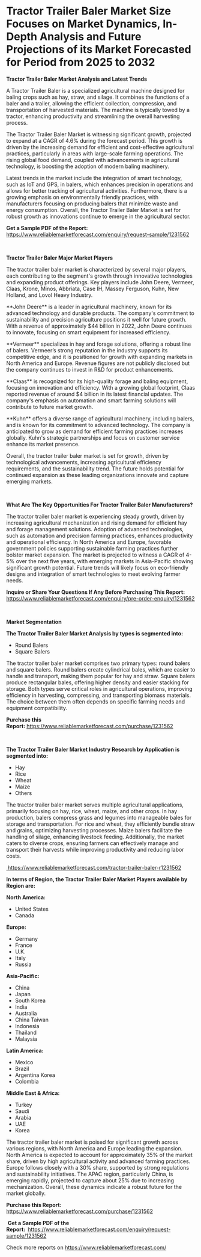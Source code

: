 <p><h1>Tractor Trailer Baler Market Size Focuses on Market Dynamics, In-Depth Analysis and Future Projections of its Market Forecasted for Period from 2025 to 2032</h1></p><p><strong>Tractor Trailer Baler Market Analysis and Latest Trends</strong></p>
<p><p>A Tractor Trailer Baler is a specialized agricultural machine designed for baling crops such as hay, straw, and silage. It combines the functions of a baler and a trailer, allowing the efficient collection, compression, and transportation of harvested materials. The machine is typically towed by a tractor, enhancing productivity and streamlining the overall harvesting process.</p><p>The Tractor Trailer Baler Market is witnessing significant growth, projected to expand at a CAGR of 4.6% during the forecast period. This growth is driven by the increasing demand for efficient and cost-effective agricultural practices, particularly in areas with large-scale farming operations. The rising global food demand, coupled with advancements in agricultural technology, is boosting the adoption of modern baling machinery.</p><p>Latest trends in the market include the integration of smart technology, such as IoT and GPS, in balers, which enhances precision in operations and allows for better tracking of agricultural activities. Furthermore, there is a growing emphasis on environmentally friendly practices, with manufacturers focusing on producing balers that minimize waste and energy consumption. Overall, the Tractor Trailer Baler Market is set for robust growth as innovations continue to emerge in the agricultural sector.</p></p>
<p><strong>Get a Sample PDF of the Report:&nbsp;</strong> <a href="https://www.reliablemarketforecast.com/enquiry/request-sample/1231562?utm_campaign=1169&utm_medium=2&utm_source=Github&utm_content=ia&utm_term=27022025&utm_id=tractor-trailer-baler">https://www.reliablemarketforecast.com/enquiry/request-sample/1231562</a></p>
<p>&nbsp;</p>
<p><strong>Tractor Trailer Baler Major Market Players</strong></p>
<p><p>The tractor trailer baler market is characterized by several major players, each contributing to the segment's growth through innovative technologies and expanding product offerings. Key players include John Deere, Vermeer, Claas, Krone, Minos, Abbriata, Case IH, Massey Ferguson, Kuhn, New Holland, and Lovol Heavy Industry.</p><p>**John Deere** is a leader in agricultural machinery, known for its advanced technology and durable products. The company's commitment to sustainability and precision agriculture positions it well for future growth. With a revenue of approximately $44 billion in 2022, John Deere continues to innovate, focusing on smart equipment for increased efficiency.</p><p>**Vermeer** specializes in hay and forage solutions, offering a robust line of balers. Vermeer’s strong reputation in the industry supports its competitive edge, and it is positioned for growth with expanding markets in North America and Europe. Revenue figures are not publicly disclosed but the company continues to invest in R&D for product enhancements.</p><p>**Claas** is recognized for its high-quality forage and baling equipment, focusing on innovation and efficiency. With a growing global footprint, Claas reported revenue of around $4 billion in its latest financial updates. The company's emphasis on automation and smart farming solutions will contribute to future market growth.</p><p>**Kuhn** offers a diverse range of agricultural machinery, including balers, and is known for its commitment to advanced technology. The company is anticipated to grow as demand for efficient farming practices increases globally. Kuhn's strategic partnerships and focus on customer service enhance its market presence.</p><p>Overall, the tractor trailer baler market is set for growth, driven by technological advancements, increasing agricultural efficiency requirements, and the sustainability trend. The future holds potential for continued expansion as these leading organizations innovate and capture emerging markets.</p></p>
<p>&nbsp;</p>
<p><strong>What Are The Key Opportunities For Tractor Trailer Baler Manufacturers?</strong></p>
<p><p>The tractor trailer baler market is experiencing steady growth, driven by increasing agricultural mechanization and rising demand for efficient hay and forage management solutions. Adoption of advanced technologies, such as automation and precision farming practices, enhances productivity and operational efficiency. In North America and Europe, favorable government policies supporting sustainable farming practices further bolster market expansion. The market is projected to witness a CAGR of 4-5% over the next five years, with emerging markets in Asia-Pacific showing significant growth potential. Future trends will likely focus on eco-friendly designs and integration of smart technologies to meet evolving farmer needs.</p></p>
<p><strong>Inquire or Share Your Questions If Any Before Purchasing This Report:</strong> <a href="https://www.reliablemarketforecast.com/enquiry/pre-order-enquiry/1231562?utm_campaign=1169&utm_medium=2&utm_source=Github&utm_content=ia&utm_term=27022025&utm_id=tractor-trailer-baler">https://www.reliablemarketforecast.com/enquiry/pre-order-enquiry/1231562</a></p>
<p>&nbsp;</p>
<p><strong>Market Segmentation</strong></p>
<p><strong>The Tractor Trailer Baler Market Analysis by types is segmented into:</strong></p>
<p><ul><li>Round Balers</li><li>Square Balers</li></ul></p>
<p><p>The tractor trailer baler market comprises two primary types: round balers and square balers. Round balers create cylindrical bales, which are easier to handle and transport, making them popular for hay and straw. Square balers produce rectangular bales, offering higher density and easier stacking for storage. Both types serve critical roles in agricultural operations, improving efficiency in harvesting, compressing, and transporting biomass materials. The choice between them often depends on specific farming needs and equipment compatibility.</p></p>
<p><strong>Purchase this Report:&nbsp;</strong><a href="https://www.reliablemarketforecast.com/purchase/1231562?utm_campaign=1169&utm_medium=2&utm_source=Github&utm_content=ia&utm_term=27022025&utm_id=tractor-trailer-baler">https://www.reliablemarketforecast.com/purchase/1231562</a></p>
<p>&nbsp;</p>
<p><strong>The Tractor Trailer Baler Market Industry Research by Application is segmented into:</strong></p>
<p><ul><li>Hay</li><li>Rice</li><li>Wheat</li><li>Maize</li><li>Others</li></ul></p>
<p><p>The tractor trailer baler market serves multiple agricultural applications, primarily focusing on hay, rice, wheat, maize, and other crops. In hay production, balers compress grass and legumes into manageable bales for storage and transportation. For rice and wheat, they efficiently bundle straw and grains, optimizing harvesting processes. Maize balers facilitate the handling of silage, enhancing livestock feeding. Additionally, the market caters to diverse crops, ensuring farmers can effectively manage and transport their harvests while improving productivity and reducing labor costs.</p></p>
<p><a href="https://www.reliablemarketforecast.com/tractor-trailer-baler-r1231562?utm_campaign=1169&utm_medium=2&utm_source=Github&utm_content=ia&utm_term=27022025&utm_id=tractor-trailer-baler">&nbsp;https://www.reliablemarketforecast.com/tractor-trailer-baler-r1231562</a></p>
<p><strong>In terms of Region, the Tractor Trailer Baler Market Players available by Region are:</strong></p>
<p>
    <p> <strong> North America: </strong>
        <ul>
            <li>United States</li>
            <li>Canada</li>
        </ul>
        </p> 
    <p> <strong> Europe: </strong>
        <ul>
            <li>Germany</li>
            <li>France</li>
            <li>U.K.</li>
            <li>Italy</li>
            <li>Russia</li>
        </ul>
        </p> 
    <p> <strong> Asia-Pacific: </strong>
        <ul>
            <li>China</li>
            <li>Japan</li>
            <li>South Korea</li>
            <li>India</li>
            <li>Australia</li>
            <li>China Taiwan</li>
            <li>Indonesia</li>
            <li>Thailand</li>
            <li>Malaysia</li>
        </ul>
        </p> 
    <p> <strong> Latin America: </strong>
        <ul>
            <li>Mexico</li>
            <li>Brazil</li>
            <li>Argentina Korea</li>
            <li>Colombia</li>
        </ul>
        </p> 
    <p> <strong> Middle East & Africa: </strong>
        <ul>
            <li>Turkey</li>
            <li>Saudi</li>
            <li>Arabia</li>
            <li>UAE</li>
            <li>Korea</li>
        </ul>
    </p>
    </p>
<p><p>The tractor trailer baler market is poised for significant growth across various regions, with North America and Europe leading the expansion. North America is expected to account for approximately 35% of the market share, driven by high agricultural activity and advanced farming practices. Europe follows closely with a 30% share, supported by strong regulations and sustainability initiatives. The APAC region, particularly China, is emerging rapidly, projected to capture about 25% due to increasing mechanization. Overall, these dynamics indicate a robust future for the market globally.</p></p>
<p><strong>Purchase this Report: </strong><a href="https://www.reliablemarketforecast.com/purchase/1231562?utm_campaign=1169&utm_medium=2&utm_source=Github&utm_content=ia&utm_term=27022025&utm_id=tractor-trailer-baler">https://www.reliablemarketforecast.com/purchase/1231562</a></p>
<p>&nbsp;<strong>Get a Sample PDF of the Report:&nbsp;&nbsp;</strong><a href="https://www.reliablemarketforecast.com/enquiry/request-sample/1231562?utm_campaign=1169&utm_medium=2&utm_source=Github&utm_content=ia&utm_term=27022025&utm_id=tractor-trailer-baler">https://www.reliablemarketforecast.com/enquiry/request-sample/1231562</a></p>
<p><strong></strong></p>
<p>Check more reports on <a href="https://www.reliablemarketforecast.com/?utm_campaign=1169&utm_medium=2&utm_source=Github&utm_content=ia&utm_term=27022025&utm_id=tractor-trailer-baler">https://www.reliablemarketforecast.com/</a></p>